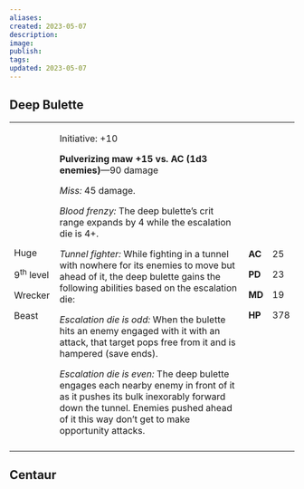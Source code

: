 ```yaml
---
aliases: 
created: 2023-05-07
description: 
image: 
publish: 
tags: 
updated: 2023-05-07
---
```


## Deep Bulette

<table>
<colgroup>
<col style="width: 16%" />
<col style="width: 71%" />
<col style="width: 5%" />
<col style="width: 6%" />
</colgroup>
<tbody>
<tr class="odd">
<td><p>Huge</p>
<p>9<sup>th</sup> level</p>
<p>Wrecker</p>
<p>Beast</p></td>
<td><p>Initiative: +10</p>
<p><strong>Pulverizing maw +15 vs. AC (1d3 enemies)</strong>—90
damage</p>
<p><em>Miss:</em> 45 damage.</p>
<p><em>Blood frenzy:</em> The deep bulette’s crit range expands by 4
while the escalation die is 4+.</p>
<p><em>Tunnel fighter:</em> While fighting in a tunnel with nowhere for
its enemies to move but ahead of it, the deep bulette gains the
following abilities based on the escalation die:</p>
<p><em>Escalation die is odd:</em> When the bulette hits an enemy
engaged with it with an attack, that target pops free from it and is
hampered (save ends).</p>
<p><em>Escalation die is even:</em> The deep bulette engages each nearby
enemy in front of it as it pushes its bulk inexorably forward down the
tunnel. Enemies pushed ahead of it this way don’t get to make
opportunity attacks.</p></td>
<td><p><strong>AC</strong></p>
<p><strong>PD</strong></p>
<p><strong>MD</strong></p>
<p><strong>HP</strong></p></td>
<td><p>25</p>
<p>23</p>
<p>19</p>
<p>378</p></td>
</tr>
<tr class="even">
<td></td>
<td></td>
<td></td>
<td></td>
</tr>
</tbody>
</table>

## Centaur